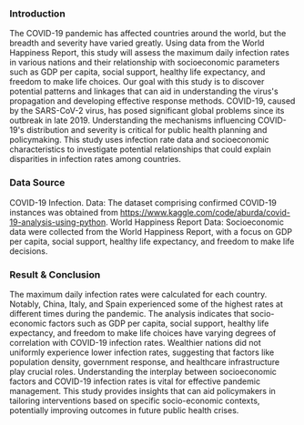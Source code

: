 ### Introduction

The COVID-19 pandemic has affected countries around the world, but the breadth and severity have varied greatly. Using data from the World Happiness Report, this study will assess the maximum daily infection rates in various nations and their relationship with socioeconomic parameters such as GDP per capita, social support, healthy life expectancy, and freedom to make life choices. Our goal with this study is to discover potential patterns and linkages that can aid in understanding the virus's propagation and developing effective
response methods.
COVID-19, caused by the SARS-CoV-2 virus, has posed significant global problems since its outbreak in late 2019. Understanding the mechanisms influencing COVID-19's distribution and severity is critical for public health planning and policymaking. This study uses infection rate data and socioeconomic characteristics to investigate potential relationships that could explain disparities in infection rates among countries.

### Data Source

COVID-19 Infection. Data: The dataset comprising confirmed COVID-19 instances was obtained from https://www.kaggle.com/code/aburda/covid-19-analysis-using-python. World Happiness Report Data: Socioeconomic data were collected from the World Happiness Report, with a focus on GDP per capita, social support, healthy life expectancy, and freedom to make life decisions.

### Result & Conclusion

The maximum daily infection rates were calculated for each country. Notably, China, Italy, and Spain experienced some of the highest rates at different times during the pandemic. The analysis indicates that socio-economic factors such as GDP per capita, social support, healthy life expectancy, and freedom to make life choices have varying degrees of correlation with COVID-19 infection rates. Wealthier nations did not uniformly experience lower infection rates, suggesting that factors like population density, government response, and healthcare infrastructure play crucial roles. Understanding the interplay between socioeconomic factors and COVID-19 infection rates is vital for effective pandemic management. This study provides insights that can aid policymakers in tailoring interventions based on specific socio-economic contexts, potentially improving outcomes in future public health crises.